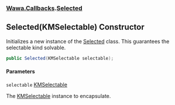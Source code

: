 ### [Wawa.Callbacks](Wawa.Callbacks.md 'Wawa.Callbacks').[Selected](Selected.md 'Wawa.Callbacks.Selected')

## Selected(KMSelectable) Constructor

Initializes a new instance of the [Selected](Selected.md 'Wawa.Callbacks.Selected') class. This guarantees the selectable kind solvable.

```csharp
public Selected(KMSelectable selectable);
```
#### Parameters

<a name='Wawa.Callbacks.Selected.Selected(KMSelectable).selectable'></a>

`selectable` [KMSelectable](https://docs.microsoft.com/en-us/dotnet/api/KMSelectable 'KMSelectable')

The [KMSelectable](https://docs.microsoft.com/en-us/dotnet/api/KMSelectable 'KMSelectable') instance to encapsulate.